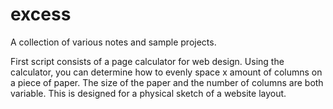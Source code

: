 # excess
A collection of various notes and sample projects. 

First script consists of a page calculator for web design. Using the calculator, you can determine how to evenly space x amount of columns on a piece of paper. The size of the paper and the number of columns are both variable. This is designed for a physical sketch of a website layout. 
